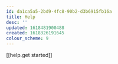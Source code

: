 ```yaml
---
id: da1ca5a5-2bd9-4fc8-90b2-d3b6915fb16a
title: Help
desc: ''
updated: 1618481900488
created: 1618326191645
colour_scheme: 9
---
```


[[help.get started]]